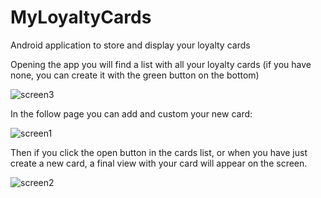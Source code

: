 # MyLoyaltyCards
Android application to store and display your loyalty cards

Opening the app you will find a list with all your loyalty cards (if you have none, you can create it with the green button on the bottom)


![screen3](https://user-images.githubusercontent.com/72390465/147611263-7dabce70-35dc-460b-8266-f67231a98854.png)


In the follow page you can add and custom your new card:

![screen1](https://user-images.githubusercontent.com/72390465/147611287-213b5d9c-e014-454a-83ad-42b20c81e9c8.png)


Then if you click the open button in the cards list, or when you have just create a new card, a final view with your card will appear on the screen.

![screen2](https://user-images.githubusercontent.com/72390465/147611359-51ef2833-dda1-44b8-8f25-3c00e1c06537.png)
